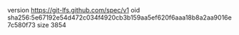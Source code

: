 version https://git-lfs.github.com/spec/v1
oid sha256:5e67192e54d472c034f4920cb3b159aa5ef620f6aaa18b8a2aa9016e7c580f73
size 3854
